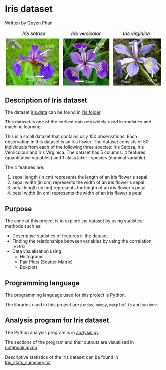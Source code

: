 # Iris dataset
Written by Quyen Phan

![](https://github.com/quyenphanlyons/pands-project/blob/main/iris.png)

## Description of Iris dataset


The dataset [iris.data](https://github.com/quyenphanlyons/pands-project/blob/main/iris/iris.data) can be found in [iris folder](https://github.com/quyenphanlyons/pands-project/tree/main/iris).

This dataset is one of the earliest datasets widely used in statistics and machine learning. 

This is a small dataset that contains only 150 observations. Each observation in this dataset is an iris flower. The dataset consists of 50 individuals from each of the following three species: Iris Setosa, Iris Versicolour and Iris Virginica. The dataset has 5 columns: 4 features (quantitative variables) and 1 class label - species (nominal variable).

The 4 features are:
1. sepal length (in cm) represents the length of an iris flower's sepal.
2. sepal width (in cm) represents the width of an iris flower's sepal
3. petal length (in cm) represents the length of an iris flower's petal
4. petal width (in cm) represents the width of an iris flower's petal

## Purpose
The aime of this project is to explore the dataset by using statistical methods such as:

- Descriptive statistics of features in the dataset
- Finding the relationships between variables by using the correlation matrix
- Data visualisation using
    - Histograms
    - Pair Plots (Scatter Matrix)
    - Boxplots

## Programming language
The programming language used for this project is Python.

The libraries used in this project are `pandas`, `numpy`, `matplotlib` and `seaborn`.

## Analysis program for Iris dataset

The Python analysis program is in [analysis.py](https://github.com/quyenphanlyons/pands-project/blob/main/analysis.py).

The sections of the program and their outputs are visualised in [notebook.ipynb](https://github.com/quyenphanlyons/pands-project/blob/main/notebook.ipynb).

Descriptive statistics of the Iris dataset can be found in [Iris_stats_summary.txt](https://github.com/quyenphanlyons/pands-project/blob/main/Iris_stats_summary.txt)
